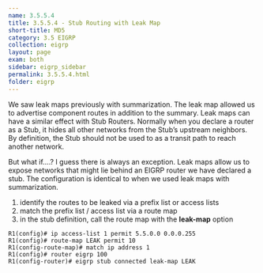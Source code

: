 ```yaml
---
name: 3.5.5.4
title: 3.5.5.4 - Stub Routing with Leak Map
short-title: MD5
category: 3.5 EIGRP
collection: eigrp
layout: page
exam: both
sidebar: eigrp_sidebar
permalink: 3.5.5.4.html
folder: eigrp
---
```

We saw leak maps previously with summarization. The leak map allowed us to advertise component routes in addition to the summary. Leak maps can have a similar effect with Stub Routers. Normally when you declare a router as a Stub, it hides all other networks from the Stub’s upstream neighbors. By definition, the Stub should not be used to as a transit path to reach another network.

But what if….? I guess there is always an exception. Leak maps allow us to expose networks that might lie behind an EIGRP router we have declared a stub. The configuration is identical to when we used leak maps with summarization.
1. identify the routes to be leaked via a prefix list or access lists
2. match the prefix list / access list via a route map
3. in the stub definition, call the route map with the **leak-map** option

```
R1(config)# ip access-list 1 permit 5.5.0.0 0.0.0.255
R1(config)# route-map LEAK permit 10
R1(config-route-map)# match ip address 1
R1(config)# router eigrp 100
R1(config-router)# eigrp stub connected leak-map LEAK
```
